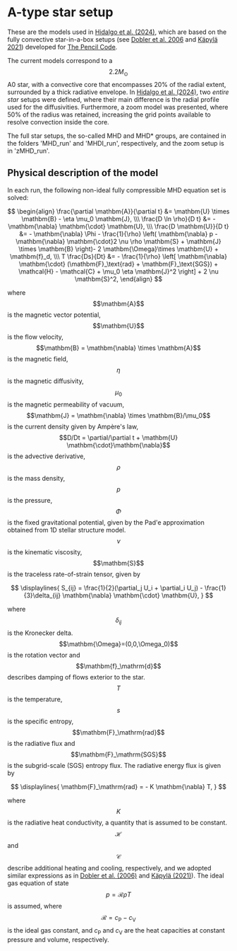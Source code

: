 # A-type star setup
These are the models used in [Hidalgo et al. (2024)](https://ui.adsabs.harvard.edu/abs/2024A%26A...691A.326H/abstract), 
which are based on the fully convective 
star-in-a-box setups (see [Dobler et al. 2006](https://ui.adsabs.harvard.edu/abs/2006ApJ...638..336D/abstract) 
and [Käpylä 2021](https://ui.adsabs.harvard.edu/abs/2021A&A...651A..66K/abstract)) developed for [The Pencil Code](https://pencil-code.nordita.org/).

The current models correspond to a $$2.2 M_\odot$$ A0 star, with a convective core that encompasses 20% of the
radial extent, surrounded by a thick radiative envelope. In [Hidalgo et al. (2024)](https://ui.adsabs.harvard.edu/abs/2024A%26A...691A.326H/abstract),
two *entire star* setups were defined, where their main difference is the radial profile used for the diffusivities. 
Furthermore, a zoom model was presented, where 50% of the radius was retained, increasing the grid points 
available to resolve convection inside the core.  


The full star setups, the so-called MHD and MHD\* groups, are contained in the folders 'MHD\_run' and 'MHDI\_run', respectively,
and the zoom setup is in 'zMHD\_run'.

## Physical description of the model
In each run, the following non-ideal fully compressible MHD equation set is solved: 

$$
\begin{align}
    \frac{\partial \mathbm{A}}{\partial t} &= \mathbm{U} \times \mathbm{B} - \eta \mu_0 \mathbm{J}, \\\
    \frac{D \ln \rho}{D t} &= - \mathbm{\nabla} \mathbm{\cdot} \mathbm{U}, \\\
    \frac{D \mathbm{U}}{D t} &= - \mathbm{\nabla} \Phi - \frac{1}{\rho} \left( \mathbm{\nabla} p - \mathbm{\nabla} \mathbm{\cdot}2 \nu \rho \mathbm{S} + \mathbm{J} \times \mathbm{B} \right)- 2 \mathbm{\Omega}\times \mathbm{U} + \mathbm{f}_d, \\\
    T \frac{Ds}{Dt} &= - \frac{1}{\rho} \left[ \mathbm{\nabla} \mathbm{\cdot} (\mathbm{F}_\text{rad} + \mathbm{F}_\text{SGS})  + \mathcal{H} - \mathcal{C} + \mu_0 \eta \mathbm{J}^2 \right] + 2 \nu \mathbm{S}^2, 
\end{align}
$$

where $$\mathbm{A}$$ is the magnetic vector potential, $$\mathbm{U}$$ is the flow
velocity, $$\mathbm{B} = \mathbm{\nabla} \times \mathbm{A}$$ is the magnetic field,
$$\eta$$ is the magnetic diffusivity, $$\mu_0$$ is the magnetic
permeability of vacuum, $$\mathbm{J} = \mathbm{\nabla} \times \mathbm{B}/\mu_0$$ is
the current density given by Ampère's law, $$D/Dt = \partial/\partial t + \mathbm{U} \mathbm{\cdot}\mathbm{\nabla}$$ 
is the advective derivative, $$\rho$$ is the mass density, $$p$$ is the pressure, $$\Phi$$ is
the fixed gravitational potential, given by the Pad\'e approximation obtained from 1D stellar structure model.
$$\nu$$ is the kinematic viscosity, $$\mathbm{S}$$ is the traceless
rate-of-strain tensor, given by

$$
\displaylines{
S_{ij} = \frac{1}{2}(\partial_j U_i + \partial_i U_j) - \frac{1}{3}\delta_{ij} \mathbm{\nabla} \mathbm{\cdot} \mathbm{U},
}
$$

where $$\delta_{ij}$$ is the Kronecker
delta. $$\mathbm{\Omega}=(0,0,\Omega_0)$$ is the rotation vector and
$$\mathbm{f}_\mathrm{d}$$ describes damping of flows
exterior to the star. $$T$$ is the temperature, $$s$$ is
the
specific entropy, $$\mathbm{F}_\mathrm{rad}$$ is the radiative flux and
$$\mathbm{F}_\mathrm{SGS}$$ is the subgrid-scale (SGS) entropy
flux. The radiative energy flux is given by

$$
\displaylines{
\mathbm{F}_\mathrm{rad} = - K \mathbm{\nabla} T,
}
$$

where $$K$$ is the radiative heat conductivity, a quantity that is
assumed to be constant. $$\mathcal{H}$$ and
$$\mathcal{C}$$ describe additional heating and cooling, respectively,
and we adopted similar expressions as in [Dobler et al. (2006)](https://ui.adsabs.harvard.edu/abs/2006ApJ...638..336D/abstract)
and [Käpylä (2021)](https://ui.adsabs.harvard.edu/abs/2021A&A...651A..66K/abstract)).
The ideal gas equation of state $$p = \mathcal{R}\rho
T$$ is assumed, where $$\mathcal{R}=c_\mathrm{P}-c_\mathrm{V}$$ is the ideal gas constant, 
and $c_\mathrm{P}$ and $c_\mathrm{V}$ are the heat capacities at constant pressure and volume, respectively.


